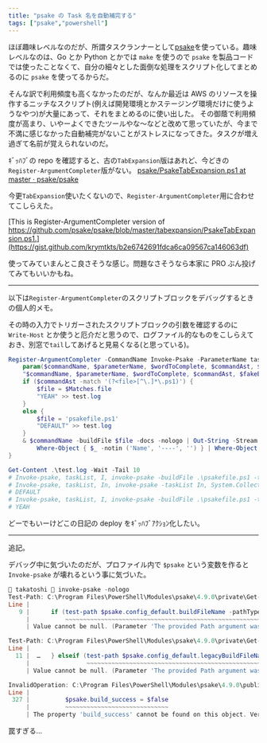 ```yaml
---
title: "psake の Task 名を自動補完する"
tags: ["psake","powershell"]
---
```


ほぼ趣味レベルなのだが、所謂タスクランナーとして[psake](https://github.com/psake/psake)を使っている。趣味レベルなのは、Go とか Python とかでは `make` を使うので `psake` を製品コードでは使ったことなくて、自分の細々とした面倒な処理をスクリプト化してまとめるのに `psake` を使ってるからだ。

そんな訳で利用頻度も高くなかったのだが、なんか最近は AWS のリソースを操作するニッチなスクリプト(例えば開発環境とかステージング環境だけに使うようなやつ)が大量にあって、それをまとめるのに使い出した。
その御蔭で利用頻度が高まり、いやーよくできたツールやな～などと改めて思っていたが、今まで不満に感じなかった自動補完がないことがストレスになってきた。タスクが増え過ぎて名前が覚えられないのだ。

ｷﾞｯﾊﾌﾞの repo を確認すると、古の`TabExpansion`版はあれど、今どきの`Register-ArgumentCompleter`版がない。
[psake/PsakeTabExpansion.ps1 at master · psake/psake](https://github.com/psake/psake/blob/master/tabexpansion/PsakeTabExpansion.ps1)

今更`TabExpansion`使いたくないので、`Register-ArgumentCompleter`用に合わせてこしらえた。

[This is Register-ArgumentCompleter version of https://github.com/psake/psake/blob/master/tabexpansion/PsakeTabExpansion.ps1.](https://gist.github.com/krymtkts/b2e6742691fdca6ca09567ca146063df)

使ってみていまんとこ良さそうな感じ。問題なさそうなら本家に PRO ぶん投げてみてもいいかもね。

---

以下は`Register-ArgumentCompleter`のスクリプトブロックをデバッグするときの個人的メモ。

その時の入力でトリガーされたスクリプトブロックの引数を確認するのに `Write-Host` とか使うと厄介だと思うので、ログファイル的なものをこしらえておき、別窓で`tail`してあげると見易くなる(と思っている)。

```powershell
Register-ArgumentCompleter -CommandName Invoke-Psake -ParameterName taskList -ScriptBlock {
    param($commandName, $parameterName, $wordToComplete, $commandAst, $fakeBoundParameters)
    "$commandName, $parameterName, $wordToComplete, $commandAst, $fakeBoundParameters" >> test.log
    if ($commandAst -match '(?<file>[^\.]*\.ps1)') {
        $file = $Matches.file
        "YEAH" >> test.log
    }
    else {
        $file = 'psakefile.ps1'
        "DEFAULT" >> test.log
    }
    & $commandName -buildFile $file -docs -nologo | Out-String -Stream | ForEach-Object { if ($_ -match "^[^ ]*") { $matches[0] } } | `
        Where-Object { $_ -notin ('Name', '----', '') } | Where-Object { !$wordToComplete -or $_ -like "$wordToComplete*" }
}
```

```powershell
Get-Content .\test.log -Wait -Tail 10
# Invoke-psake, taskList, I, invoke-psake -buildFile .\psakefile.ps1 -taskList I, System.Collections.Hashtable
# Invoke-psake, taskList, In, invoke-psake -taskList In, System.Collections.Hashtable
# DEFAULT
# Invoke-psake, taskList, I, invoke-psake -buildFile .\psakefile.ps1 -taskList I, System.Collections.Hashtable
# YEAH
```

どーでもいーけどこの日記の deploy をｷﾞｯﾊﾌﾞｱｸｼｮﾝ化したい。

---

追記。

デバッグ中に気づいたのだが、プロファイル内で `$psake` という変数を作ると `Invoke-psake` が壊れるという事に気づいた。

```powershell
🤖 takatoshi  invoke-psake -nologo
Test-Path: C:\Program Files\PowerShell\Modules\psake\4.9.0\private\Get-DefaultBuildFile.ps1:9
Line |
   9 |      if (test-path $psake.config_default.buildFileName -pathType Leaf) …
     |          ~~~~~~~~~~~~~~~~~~~~~~~~~~~~~~~~~~~~~~~~~~~~~~~~~~~~~~~~~~~~
     | Value cannot be null. (Parameter 'The provided Path argument was null or an empty collection.')

Test-Path: C:\Program Files\PowerShell\Modules\psake\4.9.0\private\Get-DefaultBuildFile.ps1:11
Line |
  11 |  …   } elseif (test-path $psake.config_default.legacyBuildFileName -path …
     |                ~~~~~~~~~~~~~~~~~~~~~~~~~~~~~~~~~~~~~~~~~~~~~~~~~~~~~~~~~
     | Value cannot be null. (Parameter 'The provided Path argument was null or an empty collection.')

InvalidOperation: C:\Program Files\PowerShell\Modules\psake\4.9.0\public\Invoke-psake.ps1:327
Line |
 327 |          $psake.build_success = $false
     |          ~~~~~~~~~~~~~~~~~~~~~~~~~~~~~
     | The property 'build_success' cannot be found on this object. Verify that the property exists and can be set.
```

罠すぎる...
